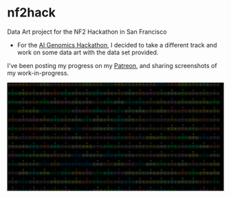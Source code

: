 # nf2hack
Data Art project for the NF2 Hackathon in San Francisco

* For the [AI Genomics Hackathon](https://sv.ai/hackathon), I decided to take a different track and work on some data art with the data set provided.

I've been posting my progress on my [Patreon](https://www.patreon.com/posts/genomicart-step-12087837), and sharing screenshots of my work-in-progress.


![alt](https://github.com/KristinHenry/nf2hack/blob/master/connectingAAdots.png)